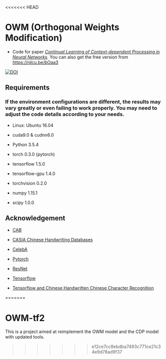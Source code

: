 <<<<<<< HEAD
# OWM (Orthogonal Weights Modification)
- Code for paper *[Continual Learning of Context-dependent Processing in Neural Networks](https://www.nature.com/articles/s42256-019-0080-x)*. You can also get the free version from https://rdcu.be/bOaa3

[![DOI](https://zenodo.org/badge/DOI/10.5281/zenodo.3458626.svg)](https://doi.org/10.5281/zenodo.3458626)

## Requirements

### If the environment configurations are different, the results may vary greatly  or even failing to work properly. You may need to adjust the code details according to your needs. 

- Linux: Ubuntu 16.04

- cuda9.0 & cudnn6.0

- Python 3.5.4

- torch 0.3.0 (pytorch)

- tensorflow 1.5.0

- tensorflow-gpu 1.4.0

- torchvision 0.2.0

- numpy 1.15.1

- scipy 1.0.0

## Acknowledgement

- [CAB](https://github.com/he-xu/CAB)

- [CASIA Chinese Handwriting Databases](http://www.nlpr.ia.ac.cn/databases/handwriting/Home.html)

- [CelebA](http://mmlab.ie.cuhk.edu.hk/projects/CelebA.html)

- [Pytorch](https://github.com/pytorch/examples)

- [ResNet](https://github.com/jiweibo/ImageNet)

- [Tensorflow](https://github.com/tensorflow/models)

- [Tensorflow and Chinese Handwritten Chinese Character Recognition](https://www.jianshu.com/p/27efcf38c0c9)



=======
# OWM-tf2

This is a project aimed at reimplement the OWM model and the CDP model with updated tools.
>>>>>>> e12ce7cc8ebdba7493c771ce21c34e9d78ad9f37

